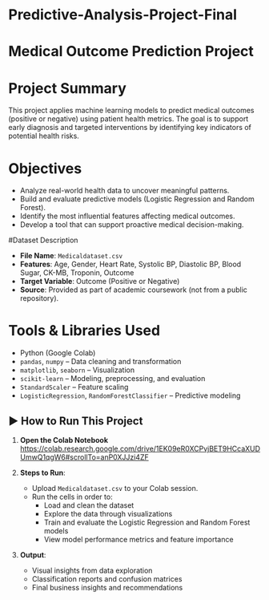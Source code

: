 # Predictive-Analysis-Project-Final
# Medical Outcome Prediction Project

# Project Summary
This project applies machine learning models to predict medical outcomes (positive or negative) using patient health metrics. The goal is to support early diagnosis and targeted interventions by identifying key indicators of potential health risks.

# Objectives
- Analyze real-world health data to uncover meaningful patterns.
- Build and evaluate predictive models (Logistic Regression and Random Forest).
- Identify the most influential features affecting medical outcomes.
- Develop a tool that can support proactive medical decision-making.

#Dataset Description
- **File Name**: `Medicaldataset.csv`  
- **Features**: Age, Gender, Heart Rate, Systolic BP, Diastolic BP, Blood Sugar, CK-MB, Troponin, Outcome  
- **Target Variable**: Outcome (Positive or Negative)  
- **Source**: Provided as part of academic coursework (not from a public repository).

# Tools & Libraries Used
- Python (Google Colab)
- `pandas`, `numpy` – Data cleaning and transformation
- `matplotlib`, `seaborn` – Visualization
- `scikit-learn` – Modeling, preprocessing, and evaluation
- `StandardScaler` – Feature scaling
- `LogisticRegression`, `RandomForestClassifier` – Predictive modeling

## ▶️ How to Run This Project

1. **Open the Colab Notebook**
https://colab.research.google.com/drive/1EK09eR0XCPvjBET9HCcaXUDUmwQ1qgW6#scrollTo=anP0XJJzi4ZF
2. **Steps to Run**:
   - Upload `Medicaldataset.csv` to your Colab session.
   - Run the cells in order to:
     - Load and clean the dataset
     - Explore the data through visualizations
     - Train and evaluate the Logistic Regression and Random Forest models
     - View model performance metrics and feature importance

3. **Output**:
   - Visual insights from data exploration
   - Classification reports and confusion matrices
   - Final business insights and recommendations
